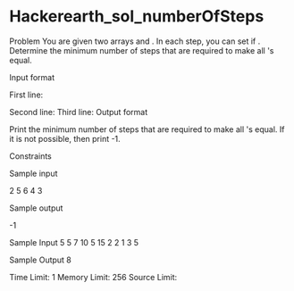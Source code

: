 # Hackerearth_sol_numberOfSteps

Problem
You are given two arrays 
 and 
. In each step, you can set 
 if 
. Determine the minimum number of steps that are required to make all 
's equal.

Input format

First line: 
 
Second line: 
Third line: 
Output format

Print the minimum number of steps that are required to make all 
's equal. If it is not possible, then print -1.

Constraints


Sample input

2
5 6
4 3

Sample output

-1

Sample Input
5
5 7 10 5 15
2 2 1 3 5

Sample Output
8

Time Limit: 1
Memory Limit: 256
Source Limit:
